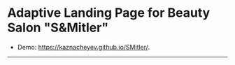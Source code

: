 # Adaptive Landing Page for Beauty Salon "S&Mitler"

* Demo: https://kaznacheyev.github.io/SMitler/.

---